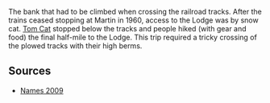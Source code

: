 
The bank that had to be climbed when crossing the railroad tracks. After the trains ceased stopping at Martin in  1960, access to the Lodge was by snow cat. [Tom Cat](Tom-Cat) stopped below the tracks and people hiked (with gear and food) the final half-mile to the Lodge. This trip required a tricky crossing of the plowed tracks with their high berms.

## Sources

- [Names 2009](Names-2009)
